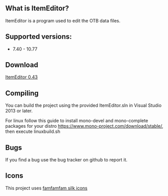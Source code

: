 What is ItemEditor?
----

ItemEditor is a program used to edit the OTB data files.

Supported versions:
----

* 7.40 - 10.77

Download
----

[ItemEditor 0.43](https://github.com/danilopucci/ItemEditor/releases/download/v0.4.3/ItemEditor_v043.zip)

Compiling
----

You can build the project using the provided ItemEditor.sln in Visual Studio 2013 or later.

For linux follow this guide to install mono-devel and mono-complete packages for your distro https://www.mono-project.com/download/stable/, then execute linuxbuild.sh

Bugs
----

If you find a bug use the bug tracker on github to report it.


Icons
----

This project uses [famfamfam silk icons](http://www.famfamfam.com/lab/icons/silk/)

